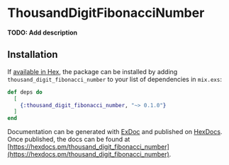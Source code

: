 # ThousandDigitFibonacciNumber

**TODO: Add description**

## Installation

If [available in Hex](https://hex.pm/docs/publish), the package can be installed
by adding `thousand_digit_fibonacci_number` to your list of dependencies in `mix.exs`:

```elixir
def deps do
  [
    {:thousand_digit_fibonacci_number, "~> 0.1.0"}
  ]
end
```

Documentation can be generated with [ExDoc](https://github.com/elixir-lang/ex_doc)
and published on [HexDocs](https://hexdocs.pm). Once published, the docs can
be found at [https://hexdocs.pm/thousand_digit_fibonacci_number](https://hexdocs.pm/thousand_digit_fibonacci_number).

